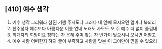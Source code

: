 ## [410] 예수 생각

1) 예수 생각 그리워라 참된 기쁨 주시도다 그러나 내 옆에 모시오면 얼마나 복되리  
2) 천주성자 예수보다 아름다운 이름 없네 노래도 사모도 오 주 예수 더 없이 즐겁네  
3) 회개자의 희망이요 청하는 자 은혜 주며 찾는 자 반가이 맞으시니 모시면 어떨고  
4) 예수 사랑 어떠한지 혀와 글이 부족하고 사랑을 맛본 이 그이만이 믿을 수 있으리
